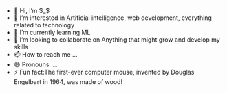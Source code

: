 - 👋 Hi, I’m $_$
- 👀 I’m interested in Artificial intelligence, web development, everything related to technology
- 🌱 I’m currently learning ML
- 💞️ I’m looking to collaborate on Anything that might grow and develop my skills
- 📫 How to reach me ...
- 😄 Pronouns: ...
- ⚡ Fun fact:The first-ever computer mouse, invented by Douglas Engelbart in 1964, was made of wood!

<!---
salehssssss/salehssssss is a ✨ special ✨ repository because its `README.md` (this file) appears on your GitHub profile.
You can click the Preview link to take a look at your changes.
--->
